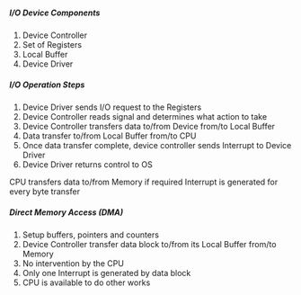 ##### I/O Device Components
1. Device Controller
2. Set of Registers
3. Local Buffer
4. Device Driver
##### I/O Operation Steps
1. Device Driver sends I/O request to the Registers
2. Device Controller reads signal and determines what action to take
3. Device Controller transfers data to/from Device from/to Local Buffer
4. Data transfer to/from Local Buffer from/to CPU
5. Once data transfer complete, device controller sends Interrupt to Device Driver
6. Device Driver returns control to OS

CPU transfers data to/from Memory if required
Interrupt is generated for every byte transfer
##### Direct Memory Access (DMA)
1. Setup buffers, pointers and counters
2. Device Controller transfer data block to/from its Local Buffer from/to Memory
3. No intervention by the CPU
4. Only one Interrupt is generated by data block
5. CPU is available to do other works
